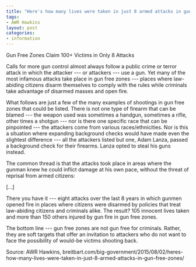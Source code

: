 ```yaml
---
title: "Here's how many lives were taken in just 8 armed attacks in gun free zones"
tags:
- AWR Hawkins
layout: post
categories:
- information
---
```


Gun Free Zones Claim 100+ Victims in Only 8 Attacks

Calls for more gun control almost always follow a public crime or terror attack in which the attacker --- or attackers --- use a gun. Yet many of the most infamous attacks take place in gun free zones --- places where law-abiding citizens disarm themselves to comply with the rules while criminals take advantage of disarmed masses and open fire.

What follows are just a few of the many examples of shootings in gun free zones that could be listed. There is not one type of firearm that can be blamed --- the weapon used was sometimes a handgun, sometimes a rifle, other times a shotgun --- nor is there one specific race that can be pinpointed --- the attackers come from various races/ethnicities. Nor is this a situation where expanding background checks would have made even the slightest difference --- all the attackers listed but one, Adam Lanza, passed a background check for their firearms. Lanza opted to steal his guns instead.

The common thread is that the attacks took place in areas where the gunman knew he could inflict damage at his own pace, without the threat of reprisal from armed citizens:

[...]

There you have it --- eight attacks over the last 8 years in which gunmen opened fire in places where citizens were disarmed by policies that treat law-abiding citizens and criminals alike. The result? 105 innocent lives taken and more than 150 others injured by gun fire in gun free zones.

The bottom line --- gun free zones are not gun free for criminals. Rather, they are soft targets that offer an invitation to attackers who do not want to face the possibility of would-be victims shooting back.

Source: AWR Hawkins, breitbart.com/big-government/2015/08/02/heres-how-many-lives-were-taken-in-just-8-armed-attacks-in-gun-free-zones/
